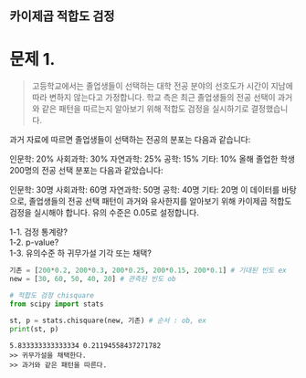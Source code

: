 카이제곱 적합도 검정 
--
문제 1.
==
> 고등학교에서는 졸업생들이 선택하는 대학 전공 분야의 선호도가 시간이 지남에 따라 변하지 않는다고 가정합니다. 학교 측은 최근 졸업생들의 전공 선택이 과거와 같은 패턴을 따르는지 알아보기 위해 적합도 검정을 실시하기로 결정했습니다.

과거 자료에 따르면 졸업생들이 선택하는 전공의 분포는 다음과 같습니다:

인문학: 20% 사회과학: 30% 자연과학: 25% 공학: 15% 기타: 10% 올해 졸업한 학생 200명의 전공 선택 분포는 다음과 같았습니다:

인문학: 30명 사회과학: 60명 자연과학: 50명 공학: 40명 기타: 20명 이 데이터를 바탕으로, 졸업생들의 전공 선택 패턴이 과거와 유사한지를 알아보기 위해 카이제곱 적합도 검정을 실시해야 합니다. 유의 수준은 0.05로 설정합니다.

1-1. 검정 통계량?  
1-2. p-value?  
1-3. 유의수준 하 귀무가설 기각 또는 채택?  

```python
기존 = [200*0.2, 200*0.3, 200*0.25, 200*0.15, 200*0.1] # 기대된 빈도 ex
new = [30, 60, 50, 40, 20] # 관측된 빈도 ob

# 적합도 검정 chisquare
from scipy import stats

st, p = stats.chisquare(new, 기존) # 순서 : ob, ex
print(st, p)
```
```
5.833333333333334 0.21194558437271782
>> 귀무가설을 채택한다.
>> 과거와 같은 패턴을 따른다. 
```
